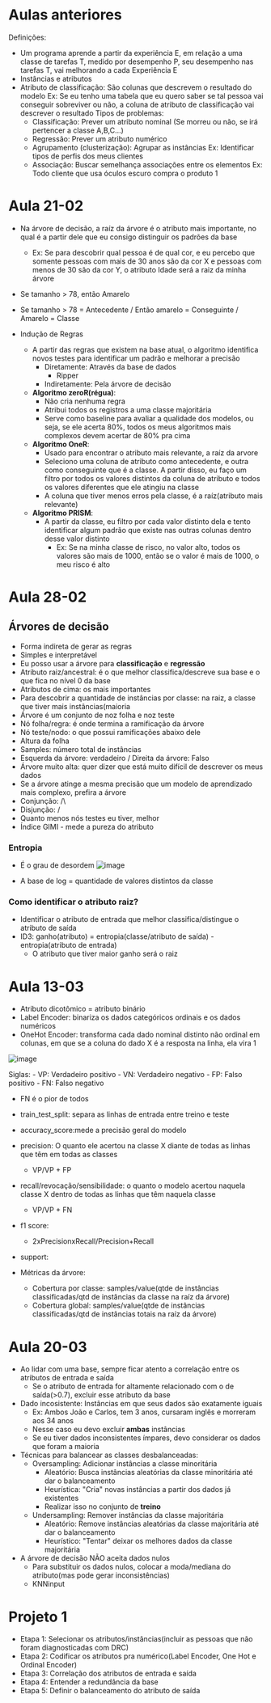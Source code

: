 # Aulas anteriores

Definições:
- Um programa aprende a partir da experiência E, em relação a uma classe de tarefas T, medido por desempenho P, seu desempenho nas tarefas T, vai melhorando a cada Experiência E
- Instâncias e atributos
- Atributo de classificação: São colunas que descrevem o resultado do modelo
	Ex: Se eu tenho uma tabela que eu quero saber se tal pessoa vai conseguir sobreviver ou não, a coluna de atributo de classificação vai descrever o resultado
Tipos de problemas:
	- Classificação: Prever um atributo nominal (Se morreu ou não, se irá pertencer a classe A,B,C...)
	- Regressão: Prever um atributo numérico
	- Agrupamento (clusterização): Agrupar as instâncias
		Ex: Identificar tipos de perfis dos meus clientes
	- Associação: Buscar semelhança associações entre os elementos
		Ex: Todo cliente que usa óculos escuro compra o produto 1

# Aula 21-02
- Na árvore de decisão, a raíz da árvore é o atributo mais importante, no qual é a partir dele que eu consigo distinguir os padrões da base
    - Ex: Se para descobrir qual pessoa é de qual cor, e eu percebo que somente pessoas com mais de 30 anos são da cor X e pessoas com menos de 30 são da cor Y, o atributo Idade será a raiz da minha árvore
 - Se tamanho > 78, então Amarelo
 - Se tamanho > 78 = Antecedente / Então amarelo = Conseguinte / Amarelo = Classe
 
- Indução de Regras
  - A partir das regras que existem na base atual, o algoritmo identifica novos testes para identificar um padrão e melhorar a precisão
    - Diretamente: Através da base de dados
      - Ripper
    - Indiretamente: Pela árvore de decisão
  - **Algoritmo zeroR(régua)**:
    - Não cria nenhuma regra
    - Atribui todos os registros a uma classe majoritária
    - Serve como baseline para avaliar a qualidade dos modelos, ou seja, se ele acerta 80%, todos os meus algoritmos mais complexos devem acertar de 80% pra cima
  - **Algoritmo OneR**:
    - Usado para encontrar o atributo mais relevante, a raíz da arvore
    - Seleciono uma coluna de atributo como antecedente, e outra como conseguinte que é a classe. A partir disso, eu faço um filtro por todos os valores distintos da coluna de atributo e todos os valores diferentes que ele atingiu na classe
    - A coluna que tiver menos erros pela classe, é a raíz(atributo mais relevante)
  - **Algoritmo PRISM**:
    - A partir da classe, eu filtro por cada valor distinto dela e tento identificar algum padrão que existe nas outras colunas dentro desse valor distinto
      - Ex: Se na minha classe de risco, no valor alto, todos os valores são mais de 1000, então se o valor é mais de 1000, o meu risco é alto 
  
    
# Aula 28-02

## Árvores de decisão
- Forma indireta de gerar as regras
- Simples e interpretável
- Eu posso usar a árvore para **classificação** e **regressão**
- Atributo raiz/ancestral: é o que melhor classifica/descreve sua base e o que fica no nível 0 da base
- Atributos de cima: os mais importantes
- Para descobrir a quantidade de instâncias por classe: na raiz, a classe que tiver mais instâncias(maioria
- Árvore é um conjunto de noz folha e noz teste
- Nó folha/regra: é onde termina a ramificação da árvore
- Nó teste/nodo: o que possui ramificações abaixo dele
- Altura da folha
- Samples: número total de instâncias
- Esquerda da árvore: verdadeiro / Direita da árvore: Falso
- Árvore muito alta: quer dizer que está muito difícil de descrever os meus dados
- Se a árvore atinge a mesma precisão que um modelo de aprendizado mais complexo, prefira a árvore
- Conjunção: /\
- Disjunção: \/
- Quanto menos nós testes eu tiver, melhor
- Índice GIMI - mede a pureza do atributo
### Entropia
- É o grau de desordem
![image](https://github.com/mtuliodev/faculdade/assets/86724878/bdb7f5a3-0110-46cd-9357-fcb525043859)

- A base de log = quantidade de valores distintos da classe
### Como identificar o atributo raiz?
- Identificar o atributo de entrada que melhor classifica/distingue o atributo de saída
- ID3: ganho(atributo) = entropia(classe/atributo de saída) - entropia(atributo de entrada)
	- O atributo que tiver maior ganho será o raiz

# Aula 13-03
- Atributo dicotômico = atributo binário
- Label Encoder: binariza os dados categóricos ordinais e os dados numéricos
- OneHot Encoder: transforma cada dado nominal distinto não ordinal em colunas, em que se a coluna do dado X é a resposta na linha, ela vira 1

![image](https://github.com/mtuliodev/faculdade/assets/86724878/74ee59e3-54a4-4b0b-a35d-c83adadda284)

Siglas:
	- VP: Verdadeiro positivo
 	- VN: Verdadeiro negativo
	- FP: Falso positivo
 	- FN: Falso negativo
  - FN é o pior de todos
- train_test_split: separa as linhas de entrada entre treino e teste
- accuracy_score:mede a precisão geral do modelo
- precision: O quanto ele acertou na classe X diante de todas as linhas que têm em todas as classes
  - VP/VP + FP
- recall/revocação/sensibilidade: o quanto o modelo acertou naquela classe X dentro de todas as linhas que têm naquela classe
  - VP/VP + FN
- f1 score:
  - 2xPrecisionxRecall/Precision+Recall
- support:


- Métricas da árvore:
  - Cobertura por classe: samples/value(qtde de instâncias classificadas/qtd de instâncias da classe na raíz da árvore)
  - Cobertura global: samples/value(qtde de instâncias classificadas/qtd de instâncias totais na raíz da árvore)

# Aula 20-03

- Ao lidar com uma base, sempre ficar atento a correlação entre os atributos de entrada e saída
  - Se o atributo de entrada for altamente relacionado com o de saída(>0.7), excluir esse atributo da base
- Dado incosistente: Instâncias em que seus dados são exatamente iguais
  - Ex: Ambos João e Carlos, tem 3 anos, cursaram inglês e morreram aos 34 anos
  - Nesse caso eu devo excluir **ambas** instâncias
  - Se eu tiver dados inconsistentes ímpares, devo considerar os dados que foram a maioria
- Técnicas para balancear as classes desbalanceadas:
  - Oversampling: Adicionar instâncias a classe minoritária
    - Aleatório: Busca instâncias aleatórias da classe minoritária até dar o balanceamento 
    - Heurística: "Cria" novas instâncias a partir dos dados já existentes
    - Realizar isso no conjunto de **treino**
  - Undersampling: Remover instâncias da classe majoritária
    - Aleatório: Remove instâncias aleatórias da classe majoritária até dar o balanceamento 
    - Heurístico: "Tentar" deixar os melhores dados da classe majoritária
- A árvore de decisão NÃO aceita dados nulos
  - Para substituir os dados nulos, colocar a moda/mediana do atributo(mas pode gerar inconsistências)
  - KNNinput




# Projeto 1
- Etapa 1: Selecionar os atributos/instâncias(incluir as pessoas que não foram diagnosticadas com DRC)
- Etapa 2: Codificar os atributos pra numérico(Label Encoder, One Hot e Ordinal Encoder)
- Etapa 3: Correlação dos atributos de entrada e saída
- Etapa 4: Entender a redundância da base
- Etapa 5: Definir o balanceamento do atributo de saída
